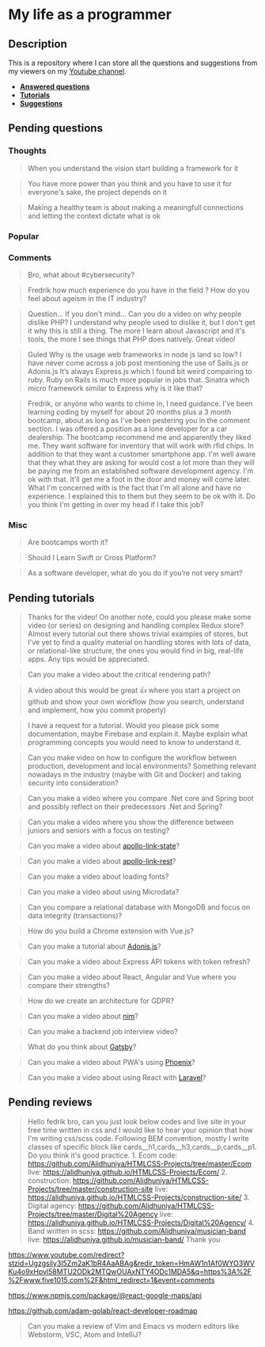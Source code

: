 # My life as a programmer

## Description

This is a repository where I can store all the 
questions and suggestions from my viewers on my [Youtube channel](https://www.youtube.com/user/Fidde12345).

* **[Answered questions](https://www.youtube.com/playlist?list=PLBAZWBMYeVYjXogYQDd1rwVI0c5YoioqU)**
* **[Tutorials](./tutorials.md)**
* **[Suggestions](./suggestions.md)**

## Pending questions

### Thoughts

> When you understand the vision start building a framework for it

> You have more power than you think and you have to use it for everyone's sake, the project depends on it

> Making a healthy team is about making a meaningfull connections and letting the context dictate what is ok

### Popular

### Comments

> Bro, what about #cybersecurity?

> Fredrik how much experience do you have in the field ? How do you feel about ageism in the IT industry?

> Question... If you don't mind... Can you do a video on why people dislike PHP? I understand why people used to dislike it, but I don't get it why this is still a thing. The more I learn about Javascript and it's tools, the more I see things that PHP does natively. Great video!

> Guled Why is the usage web frameworks in node js land so low? I have never come across a job post mentioning the use of Sails.js or Adonis.js  It’s always Express.js which I found bit weird compairing to ruby. Ruby on Rails is much more popular in jobs that. Sinatra which micro framework similar to Express why is it like that?

> Fredrik, or anyone who wants to chime in, I need guidance. I've been learning coding by myself for about 20 months plus a 3 month bootcamp, about as long as I've been pestering you in the comment section. I was offered a position as a lone developer for a car dealership. The bootcamp recommend me and apparently they liked me. They want software for inventory that will work with rfid chips. In addition to that they want a customer smartphone app. I'm well aware that they what they are asking for would cost a lot more than they will be paying me from an established software development agency. I'm ok with that. It'll get me a foot in the door and money will come later. What I'm concerned with is the fact that I'm all alone and have no experience. I explained this to them but they seem to be ok with it. Do you think I'm getting in over my head if I take this job?

### Misc

> Are bootcamps worth it?

> Should I Learn Swift or Cross Platform?

> As a software developer, what do you do if you’re not very smart?

## Pending tutorials

> Thanks for the video! On another note, could you please make some video (or series) on designing and handling complex Redux store? Almost every tutorial out there shows trivial examples of stores, but I've yet to find a quality material on handling stores with lots of data, or relational-like structure, the ones you would find in big, real-life apps. Any tips would be appreciated.

> Can you make a video about the critical rendering path?

> A video about this would be great 👍 where you start a project on github and show your own workflow (how you search, understand and implement, how you commit properly) 

> I have a request for a tutorial. Would you please pick some documentation, maybe Firebase and explain it. Maybe explain what programming concepts you would need to know to understand it.

> Can you make video on how to configure the workflow between production, development and local environments? Something relevant nowadays in the industry (maybe with Git and Docker) and taking security into consideration?

> Can you make a video where you compare .Net core and Spring boot and possibly reflect on their predecessors .Net and Spring?

> Can you make a video where you show the difference between juniors and seniors with a focus on testing?

> Can you make a video about [apollo-link-state](https://www.apollographql.com/docs/link/links/state.html)?

> Can you make a video about [apollo-link-rest](https://www.apollographql.com/docs/link/links/rest.html)?

> Can you make a video about loading fonts?

> Can you make a video about using Microdata?

> Can you compare a relational database with MongoDB and focus on data integrity (transactions)?

> How do you build a Chrome extension with Vue.js?

> Can you make a tutorial about [Adonis.js](https://adonisjs.com/)?

> Can you make a video about Express API tokens with token refresh?

> Can you make a video about React, Angular and Vue where you compare their strengths?

> How do we create an architecture for GDPR?

> Can you make a video about [nim](https://nim-lang.org/)?

> Can you make a backend job interview video?

> What do you think about [Gatsby](https://www.gatsbyjs.org/docs/)?

> Can you make a video about PWA's using [Phoenix](http://phoenixframework.org)?

> Can you make a video about using React with [Laravel](https://laravel.com/)?

## Pending reviews

> Hello fedrik bro, can you just look below codes and live site in your free time written in css  and I would like to hear your opinion that how I'm writing css/scss code. Following BEM convention, mostly I write classes of specific block like cards__h1,cards__h3,cards__p,cards__p1. Do you think it's good practice. 1. Ecom code: https://github.com/Alidhuniya/HTMLCSS-Projects/tree/master/Ecom live: https://alidhuniya.github.io/HTMLCSS-Projects/Ecom/ 2. construction: https://github.com/Alidhuniya/HTMLCSS-Projects/tree/master/construction-site live:  https://alidhuniya.github.io/HTMLCSS-Projects/construction-site/ 3. Digital agency: https://github.com/Alidhuniya/HTMLCSS-Projects/tree/master/Digital%20Agency live:  https://alidhuniya.github.io/HTMLCSS-Projects/Digital%20Agency/ 4. Band written in scss:  https://github.com/Alidhuniya/musician-band live:  https://alidhuniya.github.io/musician-band/ Thank you

https://www.youtube.com/redirect?stzid=Ugzgsily3I5Zm2aK1bR4AaABAg&redir_token=HmAW1n1Af0WYO3WVKu4o9xHpvl58MTU2ODk2MTQwOUAxNTY4ODc1MDA5&q=https%3A%2F%2Fwww.five1015.com%2F&html_redirect=1&event=comments

https://www.npmjs.com/package/@react-google-maps/api

https://github.com/adam-golab/react-developer-roadmap

> Can you make a review of Vim and Emacs vs modern editors like Webstorm, VSC, Atom and IntelliJ?
